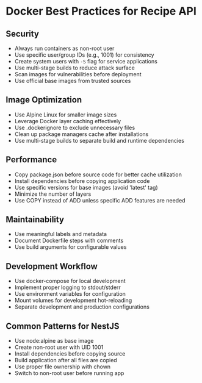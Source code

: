 # Docker Best Practices for Recipe API

## Security
- Always run containers as non-root user
- Use specific user/group IDs (e.g., 1001) for consistency
- Create system users with `-S` flag for service applications
- Use multi-stage builds to reduce attack surface
- Scan images for vulnerabilities before deployment
- Use official base images from trusted sources

## Image Optimization
- Use Alpine Linux for smaller image sizes
- Leverage Docker layer caching effectively
- Use .dockerignore to exclude unnecessary files
- Clean up package managers cache after installations
- Use multi-stage builds to separate build and runtime dependencies

## Performance
- Copy package.json before source code for better cache utilization
- Install dependencies before copying application code
- Use specific versions for base images (avoid 'latest' tag)
- Minimize the number of layers
- Use COPY instead of ADD unless specific ADD features are needed

## Maintainability
- Use meaningful labels and metadata
- Document Dockerfile steps with comments
- Use build arguments for configurable values

## Development Workflow
- Use docker-compose for local development
- Implement proper logging to stdout/stderr
- Use environment variables for configuration
- Mount volumes for development hot-reloading
- Separate development and production configurations

## Common Patterns for NestJS
- Use node:alpine as base image
- Create non-root user with UID 1001
- Install dependencies before copying source
- Build application after all files are copied
- Use proper file ownership with chown
- Switch to non-root user before running app
